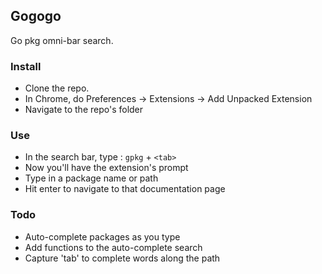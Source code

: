 ## Gogogo ##

Go pkg omni-bar search.

### Install ###

- Clone the repo. 
- In Chrome, do Preferences -> Extensions -> Add Unpacked Extension
- Navigate to the repo's folder

### Use ###

- In the search bar, type : `gpkg` + `<tab>`
- Now you'll have the extension's prompt
- Type in a package name or path
- Hit enter to navigate to that documentation page

### Todo ###

- Auto-complete packages as you type
- Add functions to the auto-complete search
- Capture 'tab' to complete words along the path